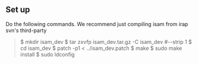 ## Set up

Do the following commands. We recommend just compiling isam from irap svn's third-party

> $ mkdir isam_dev
> $ tar zxvfp isam_dev.tar.gz -C isam_dev #--strip 1
> $ cd isam_dev
> $ patch -p1 < ../isam_dev.patch
> $ make
> $ sudo make install
> $ sudo ldconfig
